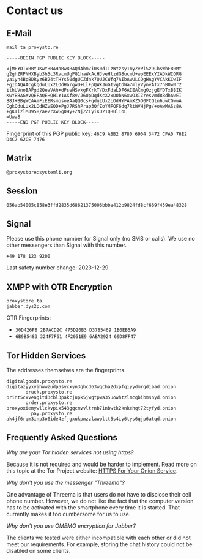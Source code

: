 # Contact us

## E-Mail

<code>mail <span class="ritole">ta</span> proxysto.re</code>

```
-----BEGIN PGP PUBLIC KEY BLOCK-----

xjMEYDTxBBYJKwYBBAHaRw8BAQdAbmZi0s0dITzWYzsy1myZvPlSz9ChsWbE80Mt
g2ghZRPNHXByb3h5c3RvcmUgPG1haWxAcHJveHlzdG8ucmU+wpEEExYIADkWIQRG
yaiyh4BpBDRyz6B24tTHYs50dgUCZdnk7QUJCWfq7AIbAwULCQgHAgYVCAkKCwIF
FgIDAQAACgkQduLUx2LOdHargwD+LlFpQWkJuGIvgtdWa7mlyVynvATx7hB0wNr2
ithUVnoBAPgd2QeaVAh+dPseHSvkgFXrkT/DxFdaLDF6AIEACmgOzjgEYDTxBBIK
KwYBBAGXVQEFAQEHQH1Y1AXf8v/J6UpDqdXcX2xDObN6xwO3IZresvmd8BdhAwEI
B8J+BBgWCAAmFiEERsmosoeAaQQ0cs+gduLUx2LOdHYFAmXZ5O0FCQln6uwCGwwA
CgkQduLUx2LOdHZvEQD+PgJ7RShPrap3QfZoYMFQF6dq7RtWVHjPg/+oAwMASz8A
+gKIlzlMJ958/ae2rXwGgDHy+ZNjZZIyiKU21QB0l1oL
=Uwa8
-----END PGP PUBLIC KEY BLOCK-----
```

Fingerprint of this PGP public key: `46C9 A8B2 8780 6904 3472 CFA0 76E2 D4C7 62CE 7476`

## Matrix

`@proxystore:systemli.org`

## Session

`056ab54005c858e3ffd2835d68621375006bbbe412b9824fd8cf669f459ea48328`

## Signal

Please use this phone number for Signal only (no SMS or calls). We use no other messengers than Signal with this number.

`+49 178 123 9200`

Last safety number change: 2023-12-29

## XMPP with OTR Encryption

<code>proxystore <span class="ritole">ta</span> jabber.dys2p.com</code>

OTR Fingerprints:

* `30D426F8 2B7ACD2C 475D20B3 D3785469 1B0EB5A9`
* `6B9B5483 324F7F61 4F2051E9 6ABA2924 69D8FF47`

## Tor Hidden Services

The addresses themselves are the fingerprints.

```
digitalgoods.proxysto.re digitazyyxyihwwzudp5syxxyn3qhcd63wqcha2dxpfqiyydmrgdiaad.onion
       druck.proxysto.re print5cxveagitd3cbl3pakcjupk5jwgtpwa35uowhtzlmcqbibmsnyd.onion
       order.proxysto.re proxyoxiemywllckvpix543gqcmvvltrnb7inbwtk2knkehqt72tyfyd.onion
         pay.proxysto.re ak4jf6rqm3inp3o6ide4zfjgxukpmzzlawpltt5s4iy6tys6qjp6atqd.onion
```

## Frequently Asked Questions

_Why are your Tor hidden services not using https?_

Because it is not required and would be harder to implement. Read more on this topic at the Tor Project website: [HTTPS For Your Onion Service](https://community.torproject.org/onion-services/advanced/https/).

_Why don't you use the messenger "Threema"?_

One advantage of Threema is that users do not have to disclose their cell phone number. However, we do not like the fact that the computer version has to be activated with the smartphone every time it is started. That currently makes it too cumbersome for us to use.

_Why don't you use OMEMO encryption for Jabber?_

The clients we tested were either incompatible with each other or did not meet our requirements. For example, storing the chat history could not be disabled on some clients.
